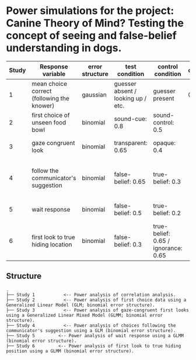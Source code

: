 # Power simulations for the project: Canine Theory of Mind? Testing the concept of seeing and false-belief understanding in dogs.


| Study | Response variable                          | error structure | test condition                     | control condition                   | correlation | N  | power | design  | model                                                                                     |
|-------|--------------------------------------------|-----------------|------------------------------------|-------------------------------------|-------------|----|-------|---------|-------------------------------------------------------------------------------------------|
| 1     | mean choice correct (following the knower) | gaussian        | guesser absent / looking up / etc. | guesser present                     | 0.3         | 85 | 0.8   | within  | correlations                                                                              |
| 2     | first choice of unseen food bowl           | binomial        | sound-cue: 0.8                     | sound-control: 0.5                  |             | 76 | 0.81  | between | glm(resp~condition + sex +z.age, family=binomial)                                         |
| 3     | gaze congruent look                        | binomial        | transparent: 0.65                  | opaque: 0.4                         |             | 64 | 0.86  | within  | glmer(resp~condition + sex +z.age+z.trial+(1+condition+z.trial|subject), family=binomial) |
| 4     | follow the communicator's suggestion       | binomial        | false-belief: 0.65                 | true-belief: 0.3                    |             | 72 | 0.86  | between | glm(resp~condition + sex + first_baited_location +z.age, family=binomial)                 |
| 5     | wait response                              | binomial        | false-belief: 0.5                  | true-belief: 0.2                    |             | 32 | 0.88  | within  | glmer(resp~condition + sex +z.age+z.trial+(1+condition+z.trial|subject), family=binomial) |
| 6     | first look to true hiding location         | binomial        | false-belief: 0.3                  | true-belief: 0.65 / ignorance: 0.65 |             | 36 | 0.82  | within  | glmer(resp~condition + sex +z.age+z.session+(1+z.session|subject), family=binomial)       |                                                            |

## Structure 

```
.
├── Study 1           <-- Power analysis of correlation analysis.
├── Study 2           <-- Power analysis of first choice data using a Generalized Linear Model (GLM; binomial error structure).
├── Study 3           <-- Power analysis of gaze-congruent first looks using a Generalized Linear Mixed Model (GLMM; binomial error structure).
├── Study 4           <-- Power analysis of choices following the communicator's suggestion using a GLM (binomial error structure).
├── Study 5         <-- Power analysis of wait response using a GLMM (binomial error structure).
├── Study 6         <-- Power analysis of first look to true hiding position using a GLMM (binomial error structure).
```